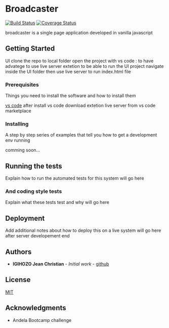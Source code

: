# Broadcaster
[![Build Status](https://travis-ci.com/YankyJayChris/Broadcasterapp.svg?branch=develop)](https://travis-ci.com/YankyJayChris/Broadcasterapp)
[![Coverage Status](https://coveralls.io/repos/github/YankyJayChris/Broadcasterapp/badge.svg?branch=develop)](https://coveralls.io/github/YankyJayChris/Broadcasterapp?branch=develop)

broadcaster is a single page application developed in vanilla javascript

## Getting Started

UI
clone the repo to local folder
open the project with vs code : to have advatege to use live server extetion to be able to run the UI project
navigate inside the UI folder then use live server to run index.html file

### Prerequisites

Things you need to install the software and how to install them

[vs code](https://code.visualstudio.com/download)
after install vs code download extetion live server from vs code marketplace

### Installing

A step by step series of examples that tell you how to get a development env running

comming soon...

## Running the tests

Explain how to run the automated tests for this system will go here

### And coding style tests

Explain what these tests test and why will go here

## Deployment

Add additional notes about how to deploy this on a live system will go here after server developement end

## Authors

* **IGIHOZO Jean Christian** - *Initial work* - [github](https://github.com/YankyJayChris)

## License
[MIT](https://choosealicense.com/licenses/mit/)

## Acknowledgments

* Andela Bootcamp challenge